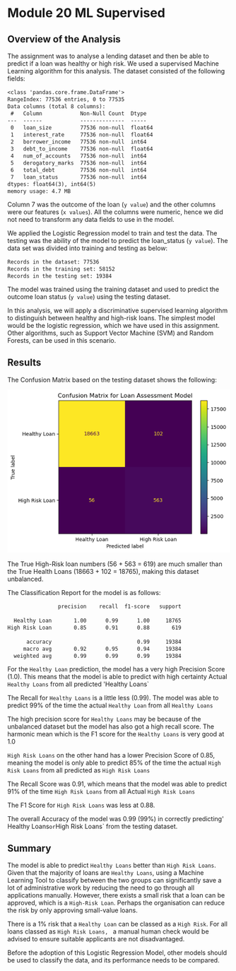 # Module 20 ML Supervised

## Overview of the Analysis

The assignment was to analyse a lending dataset and then be able to predict if a loan was healthy or high risk.  We used a supervised Machine Learning algorithm for this analysis. The dataset consisted of the following fields:
```
<class 'pandas.core.frame.DataFrame'>
RangeIndex: 77536 entries, 0 to 77535
Data columns (total 8 columns):
 #   Column            Non-Null Count  Dtype  
---  ------            --------------  -----  
 0   loan_size         77536 non-null  float64
 1   interest_rate     77536 non-null  float64
 2   borrower_income   77536 non-null  int64  
 3   debt_to_income    77536 non-null  float64
 4   num_of_accounts   77536 non-null  int64  
 5   derogatory_marks  77536 non-null  int64  
 6   total_debt        77536 non-null  int64  
 7   loan_status       77536 non-null  int64  
dtypes: float64(3), int64(5)
memory usage: 4.7 MB
```

Column 7 was the outcome of the loan (`y value`) and the other columns were our features (`x values`).  All the columns were numeric, hence we did not need to transform any data fields to use in the model.

We applied the Logistic Regression model to train and test the data. The testing was the ability of the model to predict the loan_status (`y value`). The data set was divided into training and testing as below:

```
Records in the dataset: 77536
Records in the training set: 58152
Records in the testing set: 19384
```

The model was trained using the training dataset and used to predict the outcome loan status (`y value`) using the testing dataset.

In this analysis, we will apply a discriminative supervised learning algorithm to distinguish between healthy and high-risk loans. The simplest model would be the logistic regression, which we have used in this assignment. Other algorithms, such as Support Vector Machine (SVM) and Random Forests, can be used in this scenario.

## Results

The Confusion Matrix based on the testing dataset shows the following:

![Confusion Matrix](Output/confusion_matrix.png)

The True High-Risk loan numbers (56 + 563 = 619) are much smaller than the True Health Loans (18663 + 102 = 18765), making this dataset unbalanced.

The Classification Report for the model is as follows:

```
                precision    recall  f1-score   support

  Healthy Loan       1.00      0.99      1.00     18765
High Risk Loan       0.85      0.91      0.88       619

      accuracy                           0.99     19384
     macro avg       0.92      0.95      0.94     19384
  weighted avg       0.99      0.99      0.99     19384
```

For the `Healthy Loan` prediction, the model has a very high Precision Score (1.0). This means that the model is able to predict with high certainty Actual `Healthy Loans` from all predicted 'Healthy Loans`

The Recall for `Healthy Loans` is a little less (0.99). The model was able to predict 99% of the time the actual `Healthy Loan` from all `Healthy Loans`

The high precision score for `Healthy Loans` may be because of the unbalanced dataset but the model has also got a high recall score.  The harmonic mean which is the F1 score for the `Healthy Loans` is very good at 1.0

`High Risk Loans` on the other hand has a lower Precision Score of 0.85, meaning the model is only able to predict 85% of the time the actual `High Risk Loans` from all predicted as `High Risk Loans`

The Recall Score was 0.91, which means that the model was able to predict 91% of the time `High Risk Loans` from all Actual `High Risk Loans`

The F1 Score for `High Risk Loans` was less at 0.88.

The overall Accuracy of the model was 0.99 (99%) in correctly predicting' Healthy Loans` or `High Risk Loans` from the testing dataset.


## Summary

The model is able to predict `Healthy Loans` better than `High Risk Loans`. Given that the majority of loans are `Healthy Loans`, using a Machine Learning Tool to classify between the two groups can significantly save a lot of administrative work by reducing the need to go through all applications manually. However, there exists a small risk that a loan can be approved, which is a `High-Risk Loan`. Perhaps the organisation can reduce the risk by only approving small-value loans. 

There is a 1% risk that a `Healthy Loan` can be classed as a `High Risk`. For all loans classed as `High Risk Loans, ` a manual human check would be advised to ensure suitable applicants are not disadvantaged.

Before the adoption of this Logistic Regression Model, other models should be used to classify the data, and its performance needs to be compared. 
